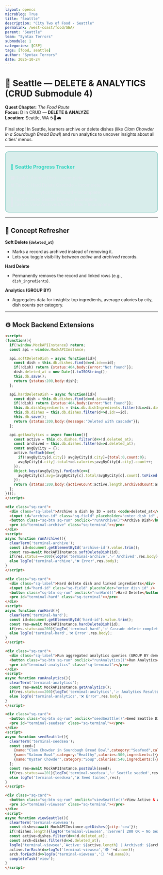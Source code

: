 ```yaml
---
layout: opencs
microblog: True 
title: "Seattle"
description: "City Two of Food - Seattle"
permalink: /west-coast/food/SEA/
parent: "Seattle"
team: "Syntax Terrors"
submodule: 1
categories: [CSP]
tags: [food, seattle]
author: "Syntax Terrors"
date: 2025-10-24
---
```


# 🌲 Seattle — DELETE & ANALYTICS (CRUD Submodule 4)

**Quest Chapter:** *The Food Route*  
**Focus:** D in CRUD — **DELETE & ANALYZE**  
**Location:** Seattle, WA ☕🐚🌧️  

Final stop! In Seattle, learners archive or delete dishes (like *Clam Chowder in a Sourdough Bread Bowl*) and run analytics to uncover insights about all cities’ menus.

---

<style>
.sq-card {border-radius:.6rem;padding:1rem;background:white;box-shadow:0 6px 18px rgba(0,0,0,.06);margin-bottom:1rem;}
.sq-terminal {background:#0a0f1c;color:#d1fae5;padding:.75rem;border-radius:.5rem;font-family:ui-monospace,SFMono-Regular,Menlo,Monaco,monospace;font-size:.9rem;white-space:pre-wrap;overflow:auto;}
.sq-btn {background:#0f766e;color:white;border:none;padding:.5rem .75rem;border-radius:.375rem;cursor:pointer;}
.sq-run {background:#14b8a6;}
.progress-tracker {background:rgba(13,148,136,.15);border:2px solid rgba(13,148,136,.3);padding:1rem;border-radius:.75rem;margin:1rem 0;color:#e2e8f0;}
.task-complete {color:#10b981;font-weight:bold;}
</style>

<div class="progress-tracker">
  <h3 style="color:#2dd4bf;">🎯 Seattle Progress Tracker</h3>
  <div id="progress-display">
    <div id="task-archive">🗃️ Task 1: Archive Dish – <span class="status">Incomplete</span></div>
    <div id="task-harddelete">🗑️ Task 2: Hard Delete Cascade – <span class="status">Incomplete</span></div>
    <div id="task-analytics">📊 Task 3: Analytics Dashboard – <span class="status">Incomplete</span></div>
    <div id="task-seed">🌱 Task 4: Seed Seattle Dishes – <span class="status">Incomplete</span></div>
    <div id="task-view">👀 Task 5: View Archived/Active Lists – <span class="status">Incomplete</span></div>
  </div>
</div>

---

## 🧠 Concept Refresher

**Soft Delete (`deleted_at`)**
- Marks a record as archived instead of removing it.  
- Lets you toggle visibility between *active* and *archived* records.

**Hard Delete**
- Permanently removes the record and linked rows (e.g., `dish_ingredients`).

**Analytics (GROUP BY)**
- Aggregates data for insights: top ingredients, average calories by city, dish counts per category.

---

## ⚙️ Mock Backend Extensions
```html
<script>
(function(){
  if(!window.MockAPIInstance) return;
  const api = window.MockAPIInstance;

  api.softDeleteDish = async function(id){
    const dish = this.db.dishes.find(d=>d.id===id);
    if(!dish) return {status:404,body:{error:"Not found"}};
    dish.deleted_at = new Date().toISOString();
    this.db.save();
    return {status:200,body:dish};
  };

  api.hardDeleteDish = async function(id){
    const dish = this.db.dishes.find(d=>d.id===id);
    if(!dish) return {status:404,body:{error:"Not found"}};
    this.db.dishIngredients = this.db.dishIngredients.filter(di=>di.dishId!==id);
    this.db.dishes = this.db.dishes.filter(d=>d.id!==id);
    this.db.save();
    return {status:200,body:{message:"Deleted with cascade"}};
  };

  api.getAnalytics = async function(){
    const active = this.db.dishes.filter(d=>!d.deleted_at);
    const archived = this.db.dishes.filter(d=>d.deleted_at);
    const avgByCity = {};
    active.forEach(d=>{
      if(!avgByCity[d.city]) avgByCity[d.city]={total:0,count:0};
      avgByCity[d.city].total+=d.calories;avgByCity[d.city].count++;
    });
    Object.keys(avgByCity).forEach(c=>{
      avgByCity[c].avg=(avgByCity[c].total/avgByCity[c].count).toFixed(1);
    });
    return {status:200,body:{activeCount:active.length,archivedCount:archived.length,avgByCity}};
  };
})();
</script>

<div class="sq-card">
  <div class="sq-label">Archive a dish by ID → sets <code>deleted_at</code></div>
  <input id="archive-id" class="sq-field" placeholder="enter dish id" />
  <button class="sq-btn sq-run" onclick="runArchive()">Archive Dish</button>
  <pre id="terminal-archive" class="sq-terminal"></pre>
</div>
<script>
async function runArchive(){
  clearTerm('terminal-archive');
  const id=document.getElementById('archive-id').value.trim();
  const res=await MockAPIInstance.softDeleteDish(id);
  if(res.status===200){logTo('terminal-archive','✅ Archived',res.body);completeTask('archive');}
  else logTo('terminal-archive','❌ Error',res.body);
}
</script>

<div class="sq-card">
  <div class="sq-label">Hard delete dish and linked ingredients</div>
  <input id="hard-id" class="sq-field" placeholder="enter dish id" />
  <button class="sq-btn sq-run" onclick="runHard()">Hard Delete</button>
  <pre id="terminal-hard" class="sq-terminal"></pre>
</div>
<script>
async function runHard(){
  clearTerm('terminal-hard');
  const id=document.getElementById('hard-id').value.trim();
  const res=await MockAPIInstance.hardDeleteDish(id);
  if(res.status===200){logTo('terminal-hard','✅ Cascade delete complete',res.body);completeTask('harddelete');}
  else logTo('terminal-hard','❌ Error',res.body);
}
</script>

<div class="sq-card">
  <div class="sq-label">Run aggregated analytics queries (GROUP BY demo)</div>
  <button class="sq-btn sq-run" onclick="runAnalytics()">Run Analytics</button>
  <pre id="terminal-analytics" class="sq-terminal"></pre>
</div>
<script>
async function runAnalytics(){
  clearTerm('terminal-analytics');
  const res=await MockAPIInstance.getAnalytics();
  if(res.status===200){logTo('terminal-analytics','📈 Analytics Results:',res.body);completeTask('analytics');}
  else logTo('terminal-analytics','❌ Error',res.body);
}
</script>

<div class="sq-card">
  <button class="sq-btn sq-run" onclick="seedSeattle()">Seed Seattle Dishes</button>
  <pre id="terminal-seedsea" class="sq-terminal"></pre>
</div>
<script>
async function seedSeattle(){
  clearTerm('terminal-seedsea');
  const seed=[
    {name:"Clam Chowder in Sourdough Bread Bowl",category:"Seafood",calories:650,ingredients:[{name:"clam"},{name:"bread bowl"}],city:"sea"},
    {name:"Salmon Bowl",category:"Healthy",calories:500,ingredients:[{name:"salmon"}],city:"sea"},
    {name:"Oyster Chowder",category:"Soup",calories:540,ingredients:[{name:"oyster"}],city:"sea"}
  ];
  const res=await MockAPIInstance.postBulk(seed);
  if(res.status===201){logTo('terminal-seedsea','✅ Seattle seeded',res.body);completeTask('seed');}
  else logTo('terminal-seedsea','❌ Seed failed',res);
}
</script>

<div class="sq-card">
  <button class="sq-btn sq-run" onclick="viewSeattle()">View Active & Archived</button>
  <pre id="terminal-viewsea" class="sq-terminal"></pre>
</div>
<script>
async function viewSeattle(){
  clearTerm('terminal-viewsea');
  const dishes=await MockAPIInstance.getDishes({city:'sea'});
  if(!dishes.length){logTo('terminal-viewsea','[Server] 200 OK — No Seattle dishes');return;}
  const active=dishes.filter(d=>!d.deleted_at);
  const arch=dishes.filter(d=>d.deleted_at);
  logTo('terminal-viewsea',`Active: ${active.length} | Archived: ${arch.length}`);
  active.forEach(d=>logTo('terminal-viewsea','🟢 '+d.name));
  arch.forEach(d=>logTo('terminal-viewsea','⚪ '+d.name));
  completeTask('view');
}
</script>

